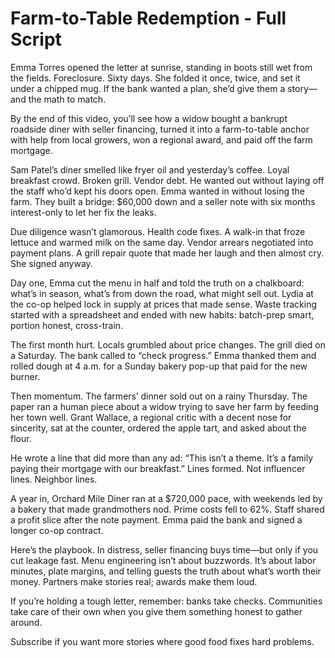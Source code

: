 # Farm-to-Table Redemption - Full Script

Emma Torres opened the letter at sunrise, standing in boots still wet from the fields. Foreclosure. Sixty days. She folded it once, twice, and set it under a chipped mug. If the bank wanted a plan, she’d give them a story—and the math to match.

By the end of this video, you’ll see how a widow bought a bankrupt roadside diner with seller financing, turned it into a farm-to-table anchor with help from local growers, won a regional award, and paid off the farm mortgage.

Sam Patel’s diner smelled like fryer oil and yesterday’s coffee. Loyal breakfast crowd. Broken grill. Vendor debt. He wanted out without laying off the staff who’d kept his doors open. Emma wanted in without losing the farm. They built a bridge: $60,000 down and a seller note with six months interest-only to let her fix the leaks.

Due diligence wasn’t glamorous. Health code fixes. A walk-in that froze lettuce and warmed milk on the same day. Vendor arrears negotiated into payment plans. A grill repair quote that made her laugh and then almost cry. She signed anyway.

Day one, Emma cut the menu in half and told the truth on a chalkboard: what’s in season, what’s from down the road, what might sell out. Lydia at the co-op helped lock in supply at prices that made sense. Waste tracking started with a spreadsheet and ended with new habits: batch-prep smart, portion honest, cross-train.

The first month hurt. Locals grumbled about price changes. The grill died on a Saturday. The bank called to “check progress.” Emma thanked them and rolled dough at 4 a.m. for a Sunday bakery pop-up that paid for the new burner.

Then momentum. The farmers’ dinner sold out on a rainy Thursday. The paper ran a human piece about a widow trying to save her farm by feeding her town well. Grant Wallace, a regional critic with a decent nose for sincerity, sat at the counter, ordered the apple tart, and asked about the flour.

He wrote a line that did more than any ad: “This isn’t a theme. It’s a family paying their mortgage with our breakfast.” Lines formed. Not influencer lines. Neighbor lines.

A year in, Orchard Mile Diner ran at a $720,000 pace, with weekends led by a bakery that made grandmothers nod. Prime costs fell to 62%. Staff shared a profit slice after the note payment. Emma paid the bank and signed a longer co-op contract.

Here’s the playbook. In distress, seller financing buys time—but only if you cut leakage fast. Menu engineering isn’t about buzzwords. It’s about labor minutes, plate margins, and telling guests the truth about what’s worth their money. Partners make stories real; awards make them loud.

If you’re holding a tough letter, remember: banks take checks. Communities take care of their own when you give them something honest to gather around.

Subscribe if you want more stories where good food fixes hard problems.
